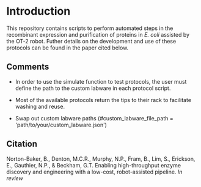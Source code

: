 # Introduction

This repository contains scripts to perform automated steps in the recombinant expression and purification of proteins in *E. coli* assisted by the OT-2 robot. Futher details on the development and use of these protocols can be found in the paper cited below. 

## Comments
- In order to use the simulate function to test protocols, the user must define the path to the custom labware in each protocol script. 
- Most of the available protocols return the tips to their rack to facilitate washing and reuse. 


- Swap out custom labware paths (#custom_labware_file_path = 'path/to/your/custom_labware.json')


## Citation
Norton-Baker, B., Denton, M.C.R., Murphy, N.P., Fram, B., Lim, S., Erickson, E., Gauthier, N.P., & Beckham, G.T. Enabling high-throughput enzyme discovery and engineering with a low-cost, robot-assisted pipeline.  *In review*